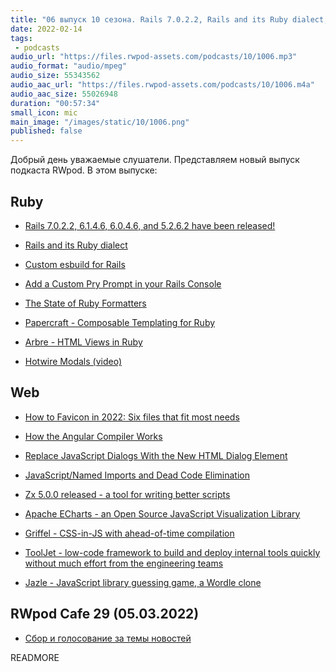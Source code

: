 ```yaml
---
title: "06 выпуск 10 сезона. Rails 7.0.2.2, Rails and its Ruby dialect, How to Favicon in 2022, Apache ECharts, Griffel и прочее"
date: 2022-02-14
tags:
 - podcasts
audio_url: "https://files.rwpod-assets.com/podcasts/10/1006.mp3"
audio_format: "audio/mpeg"
audio_size: 55343562
audio_aac_url: "https://files.rwpod-assets.com/podcasts/10/1006.m4a"
audio_aac_size: 55026948
duration: "00:57:34"
small_icon: mic
main_image: "/images/static/10/1006.png"
published: false
---
```


Добрый день уважаемые слушатели. Представляем новый выпуск подкаста RWpod. В этом выпуске:

## Ruby

 - [Rails 7.0.2.2, 6.1.4.6, 6.0.4.6, and 5.2.6.2 have been released!](https://rubyonrails.org/2022/2/11/Rails-7-0-2-2-6-1-4-6-6-0-4-6-and-5-2-6-2-have-been-released)
 - [Rails and its Ruby dialect](https://solnic.codes/2022/02/02/rails-and-its-ruby-dialect/)
 - [Custom esbuild for Rails](https://www.bootrails.com/blog/custom-esbuild-for-rails/)
 - [Add a Custom Pry Prompt in your Rails Console](https://www.imamhossain.me/posts/add-a-custom-pry-prompt-in-your-rails-console/)


 - [The State of Ruby Formatters](https://github.com/gurgeous/ruby-formatters)
 - [Papercraft - Composable Templating for Ruby](https://noteflakes.com/articles/2022-02-04-papercraft)
 - [Arbre - HTML Views in Ruby](https://github.com/activeadmin/arbre)
 - [Hotwire Modals (video)](https://www.driftingruby.com/episodes/hotwire-modals)

## Web

 - [How to Favicon in 2022: Six files that fit most needs](https://evilmartians.com/chronicles/how-to-favicon-in-2021-six-files-that-fit-most-needs)
 - [How the Angular Compiler Works](https://blog.angular.io/how-the-angular-compiler-works-42111f9d2549)
 - [Replace JavaScript Dialogs With the New HTML Dialog Element](https://css-tricks.com/replace-javascript-dialogs-html-dialog-element/)
 - [JavaScript/Named Imports and Dead Code Elimination](https://www.huy.rocks/everyday/02-09-2022-javascript-named-imports-and-dead-code-elimination)


 - [Zx 5.0.0 released - a tool for writing better scripts](https://github.com/google/zx/releases/tag/5.0.0)
 - [Apache ECharts - an Open Source JavaScript Visualization Library](https://echarts.apache.org/en/index.html)
 - [Griffel - CSS-in-JS with ahead-of-time compilation](https://github.com/microsoft/griffel)
 - [ToolJet - low-code framework to build and deploy internal tools quickly without much effort from the engineering teams](https://github.com/ToolJet/ToolJet/)
 - [Jazle - JavaScript library guessing game, a Wordle clone](https://jazle.quest/)

## RWpod Cafe 29 (05.03.2022)

 - [Сбор и голосование за темы новостей](https://github.com/rwpod/cafe-discussions/discussions/14)

READMORE
